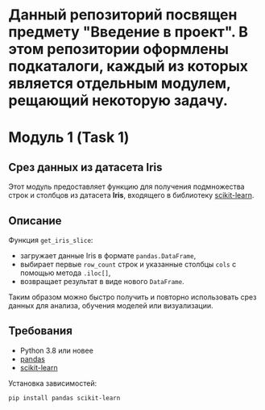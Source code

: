 # Данный репозиторий посвящен предмету "Введение в проект". В этом репозитории оформлены подкаталоги, каждый из которых является отдельным модулем, рещающий некоторую задачу.


# Модуль 1 (Task 1)
## Срез данных из датасета Iris 

Этот модуль предоставляет функцию для получения подмножества строк и столбцов из датасета **Iris**, входящего в библиотеку [scikit-learn](https://scikit-learn.org/).

## Описание

Функция `get_iris_slice`:
- загружает данные Iris в формате `pandas.DataFrame`,
- выбирает первые `row_count` строк и указанные столбцы `cols` с помощью метода `.iloc[]`,
- возвращает результат в виде нового `DataFrame`.

Таким образом можно быстро получить и повторно использовать срез данных для анализа, обучения моделей или визуализации.

## Требования

- Python 3.8 или новее
- [pandas](https://pandas.pydata.org/)
- [scikit-learn](https://scikit-learn.org/)

Установка зависимостей:
```bash
pip install pandas scikit-learn
